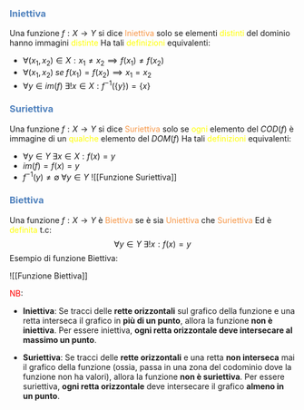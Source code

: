 ### <font color="#4f81bd">Iniettiva</font>
Una funzione $f: X\to Y$ si dice <font color="#f79646">Iniettiva</font> solo se elementi <font color="#ffff00">distinti</font> del dominio hanno immagini <font color="#ffff00">distinte</font>
Ha tali <font color="#ffff00">definizioni</font> equivalenti:
- $\forall( x_{1},x_{2}) \in X: x_{1}\neq x_{2} \implies f(x_{1})\neq f(x_{2})$
- $\forall(x_{1},x_{2})\; se \; f(x_{1})=f(x_{2}) \implies x_{1} =x_{2}$
- $\forall y\in im(f)\;\exists! x \in X: f^{-1}(\{y\})=\{x\}$

### <font color="#4f81bd">Suriettiva</font>
Una funzione $f:X\to Y$ si dice <font color="#f79646">Suriettiva</font> solo se <font color="#ffff00">ogni</font> elemento del $COD(f)$ è immagine di un <font color="#ffff00">qualche</font> elemento del $DOM(f)$
Ha tali <font color="#ffff00">definizioni</font> equivalenti:
- $\forall  y\in Y \;\exists x\in X:f(x)=y$
- $im(f)=f(x)=y$
- $f^{-1}({y}) \neq \emptyset \; \forall y\in Y$
![[Funzione Suriettiva]]

### <font color="#4f81bd">Biettiva</font>
Una funzione $f:X\to Y$ è <font color="#f79646">Biettiva</font> se è sia <font color="#f79646">Uniettiva</font> che <font color="#f79646">Suriettiva</font>
Ed è <font color="#ffff00">definita</font> t.c:
$$\forall y\in Y\;\exists! x:f(x)=y$$
Esempio di funzione Biettiva:

![[Funzione Biettiva]]


<font color="#ff0000">NB</font>: 
- **Iniettiva**: Se tracci delle **rette orizzontali** sul grafico della funzione e una retta interseca il grafico in **più di un punto**, allora la funzione **non è iniettiva**. Per essere iniettiva, **ogni retta orizzontale deve intersecare al massimo un punto**.

- **Suriettiva**: Se tracci delle **rette orizzontali** e una retta **non interseca** mai il grafico della funzione (ossia, passa in una zona del codominio dove la funzione non ha valori), allora la funzione **non è suriettiva**. Per essere suriettiva, **ogni retta orizzontale** deve intersecare il grafico **almeno in un punto**.